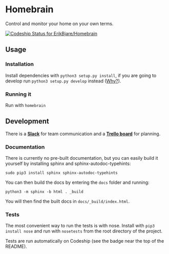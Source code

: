 # Homebrain

Control and monitor your home on your own terms.

[ ![Codeship Status for ErikBjare/Homebrain](https://codeship.com/projects/95112e30-60ec-0132-76d7-02eb9615503b/status?branch=master)](https://codeship.com/projects/51704)


## Usage

### Installation

Install dependencies with `python3 setup.py install`, if you are going to develop run `python3 setup.py develop` instead ([Why?](http://stackoverflow.com/questions/19048732/python-setup-py-develop-vs-install)).

### Running it

Run with `homebrain`


## Development

There is a [**Slack**](https://homebrain.slack.com/) for team communication and a [**Trello board**](https://trello.com/b/qTIPOiPS/homebrain) for planning.

### Documentation

There is currently no pre-built documentation, but you can easily build it yourself by installing sphinx and sphinx-autodoc-typehints:

    sudo pip3 install sphinx sphinx-autodoc-typehints

You can then build the docs by entering the `docs` folder and running:

    python3 -m sphinx -b html . _build

You will then find the built docs in `docs/_build/index.html`.

### Tests

The most convenient way to run the tests is with nose. Install with `pip3 install nose` and run with `nosetests` from the root directory of the project.

Tests are run automatically on Codeship (see the badge near the top of the README).
